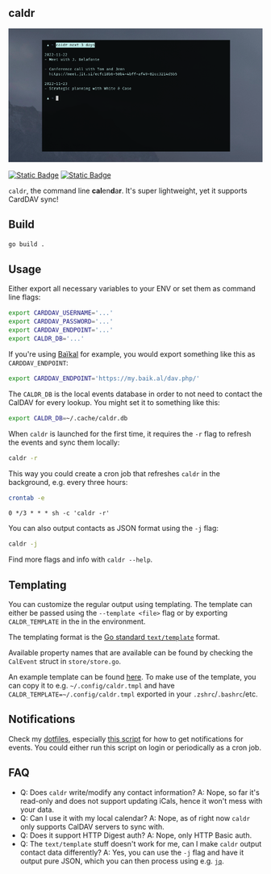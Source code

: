 caldr
-----

![caldr](caldr.png)

[![Static Badge](https://img.shields.io/badge/Donate-Support_this_Project-orange?style=for-the-badge&logo=buymeacoffee&logoColor=%23ffffff&labelColor=%23333&link=https%3A%2F%2Fxn--gckvb8fzb.com%2Fsupport%2F)](https://xn--gckvb8fzb.com/support/) [![Static Badge](https://img.shields.io/badge/Join_on_Matrix-green?style=for-the-badge&logo=element&logoColor=%23ffffff&label=Chat&labelColor=%23333&color=%230DBD8B&link=https%3A%2F%2Fmatrix.to%2F%23%2F%2521PHlbgZTdrhjkCJrfVY%253Amatrix.org)](https://matrix.to/#/%21PHlbgZTdrhjkCJrfVY%3Amatrix.org)

`caldr`, the command line **cal**en**d**a**r**. It's super lightweight, yet it
supports CardDAV sync!

## Build

```sh
go build .
```

## Usage

Either export all necessary variables to your ENV or set them as command line
flags:

```sh
export CARDDAV_USERNAME='...'
export CARDDAV_PASSWORD='...'
export CARDDAV_ENDPOINT='...'
export CALDR_DB='...'
```

If you're using [Baïkal](https://github.com/sabre-io/Baikal) for example, you
would export something like this as `CARDDAV_ENDPOINT`:

```sh
export CARDDAV_ENDPOINT='https://my.baik.al/dav.php/'
```

The `CALDR_DB` is the local events database in order to not need to contact
the CalDAV for every lookup. You might set it to something like this:

```sh
export CALDR_DB=~/.cache/caldr.db
```

When `caldr` is launched for the first time, it requires the `-r` flag to
refresh the events and sync them locally: 

```sh
caldr -r
```

This way you could create a cron job that refreshes `caldr` in the background,
e.g. every three hours:

```sh
crontab -e
```

```crontab
0 */3 * * * sh -c 'caldr -r'
```

You can also output contacts as JSON format using the `-j` flag:

```sh
caldr -j
```

Find more flags and info with `caldr --help`.


## Templating

You can customize the regular output using templating. The template can either
be passed using the `--template <file>` flag or by exporting `CALDR_TEMPLATE` 
in the in the environment.

The templating format is the [Go standard `text/template`][1] format.

Available property names that are available can be found by checking the 
`CalEvent` struct in `store/store.go`.

An example template can be found [here][2]. To make use of the template, you can
copy it to e.g. `~/.config/caldr.tmpl` and have
`CALDR_TEMPLATE=~/.config/caldr.tmpl` exported in your `.zshrc`/`.bashrc`/etc.


## Notifications

Check my [dotfiles][5], especially [this script][6] for how to get notifications
for events. You could either run this script on login or periodically as a cron 
job.


## FAQ

- Q: Does `caldr` write/modify any contact information?
  A: Nope, so far it's read-only and does not support updating iCals, hence it
     won't mess with your data.
- Q: Can I use it with my local calendar?
  A: Nope, as of right now `caldr` only supports CalDAV servers to sync with.
- Q: Does it support HTTP Digest auth?
  A: Nope, only HTTP Basic auth.
- Q: The `text/template` stuff doesn't work for me, can I make `caldr` output
     contact data differently?
  A: Yes, you can use the `-j` flag and have it output pure JSON, which you can
     then process using e.g. [`jq`][4]. 

[1]: https://pkg.go.dev/text/template
[2]: example.tmpl

[4]: https://stedolan.github.io/jq/
[5]: https://github.com/mrusme/dotfiles
[6]: https://github.com/mrusme/dotfiles/blob/master/usr/local/bin/calendar-notifications
